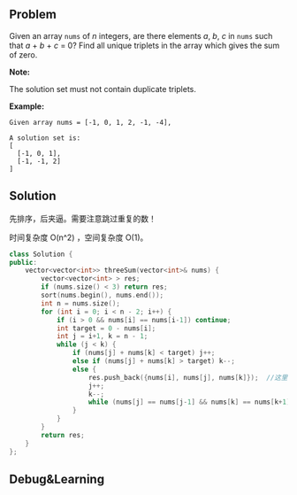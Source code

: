 ## Problem

Given an array `nums` of *n* integers, are there elements *a*, *b*, *c* in `nums` such that *a* + *b* + *c* = 0? Find all unique triplets in the array which gives the sum of zero.

**Note:**

The solution set must not contain duplicate triplets.

**Example:**

```
Given array nums = [-1, 0, 1, 2, -1, -4],

A solution set is:
[
  [-1, 0, 1],
  [-1, -1, 2]
]
```

 

## Solution

先排序，后夹逼。需要注意跳过重复的数！

时间复杂度 O(n^2) ，空间复杂度 O(1)。

```cpp
class Solution {
public:
    vector<vector<int>> threeSum(vector<int>& nums) {
        vector<vector<int> > res;
        if (nums.size() < 3) return res;
        sort(nums.begin(), nums.end());
        int n = nums.size();
        for (int i = 0; i < n - 2; i++) {
            if (i > 0 && nums[i] == nums[i-1]) continue;
            int target = 0 - nums[i];
            int j = i+1, k = n - 1;
            while (j < k) {
                if (nums[j] + nums[k] < target) j++;
                else if (nums[j] + nums[k] > target) k--;
                else {
                    res.push_back({nums[i], nums[j], nums[k]});  //这里不能用emplace_back()，为什么？
                    j++;
                    k--;
                    while (nums[j] == nums[j-1] && nums[k] == nums[k+1] && j < k) j++;
                }
            }
        }
        return res;
    }
};
```



## Debug&Learning




